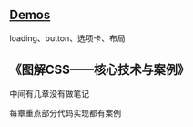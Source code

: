 ## [Demos](https://github.com/CLovefree/CSS/blob/master/Demos/README.md)

loading、button、选项卡、布局

## 《图解CSS——核心技术与案例》

中间有几章没有做笔记

每章重点部分代码实现都有案例



